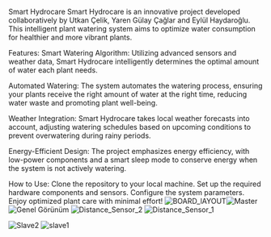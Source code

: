 Smart Hydrocare
Smart Hydrocare is an innovative project developed collaboratively by Utkan Çelik, Yaren Gülay Çağlar and Eylül Haydaroğlu. This intelligent plant watering system aims to optimize water consumption for healthier and more vibrant plants.

Features:
Smart Watering Algorithm: Utilizing advanced sensors and weather data, Smart Hydrocare intelligently determines the optimal amount of water each plant needs.

Automated Watering: The system automates the watering process, ensuring your plants receive the right amount of water at the right time, reducing water waste and promoting plant well-being.

Weather Integration: Smart Hydrocare takes local weather forecasts into account, adjusting watering schedules based on upcoming conditions to prevent overwatering during rainy periods.

Energy-Efficient Design: The project emphasizes energy efficiency, with low-power components and a smart sleep mode to conserve energy when the system is not actively watering.

How to Use:
Clone the repository to your local machine.
Set up the required hardware components and sensors.
Configure the system parameters.
Enjoy optimized plant care with minimal effort!
![BOARD_lAYOUT](https://github.com/Utkancelik/Smart-Hydrocare/assets/56562121/edfa6d1a-824a-4220-a86c-0bfcc6b66596)![Master](https://github.com/Utkancelik/Smart-Hydrocare/assets/56562121/77bb3f6b-5c5d-4f7c-8444-f7593ce260b5)
![Genel Görünüm](https://github.com/Utkancelik/Smart-Hydrocare/assets/56562121/4489f49e-73ca-4b87-a532-fe85e78ddec2)
![Distance_Sensor_2](https://github.com/Utkancelik/Smart-Hydrocare/assets/56562121/96a5408c-64ce-4e92-8b39-7e21fdaa0b88)
![Distance_Sensor_1](https://github.com/Utkancelik/Smart-Hydrocare/assets/56562121/a64ebe90-4628-4c08-93b7-5cc80abfc309)

![Slave2](https://github.com/Utkancelik/Smart-Hydrocare/assets/56562121/d0d403fd-f0f5-4828-8ef2-6582424d1633)
![slave1](https://github.com/Utkancelik/Smart-Hydrocare/assets/56562121/63fd104f-b6e7-4872-96b9-1efe4e2cee85)
